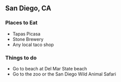 ## San Diego, CA

### Places to Eat

- Tapas Picasa
- Stone Brewery
- Any local taco shop

### Things to do

- Go to beach at Del Mar State beach
- Go to the zoo or the San Diego Wild Animal Safari

